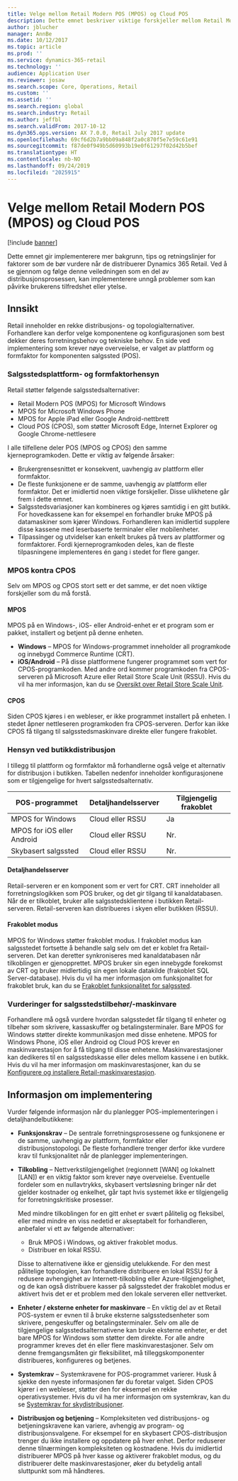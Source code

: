 ```yaml
---
title: Velge mellom Retail Modern POS (MPOS) og Cloud POS
description: Dette emnet beskriver viktige forskjeller mellom Retail Modern POS og Cloud POS. Det beskriver også forskjellige faktorer som forhandlere som implementerer Dynamics 365 Retail, må vurdere slik at de kan gjøre det beste valget for sine behov.
author: jblucher
manager: AnnBe
ms.date: 10/12/2017
ms.topic: article
ms.prod: ''
ms.service: dynamics-365-retail
ms.technology: ''
audience: Application User
ms.reviewer: josaw
ms.search.scope: Core, Operations, Retail
ms.custom: ''
ms.assetid: ''
ms.search.region: global
ms.search.industry: Retail
ms.author: jeffbl
ms.search.validFrom: 2017-10-12
ms.dyn365.ops.version: AX 7.0.0, Retail July 2017 update
ms.openlocfilehash: 69cf6d2b7a9bb09a848f2a0c870f5e7e59c61e91
ms.sourcegitcommit: f87de0f949b5d60993b19e0f61297f02d42b5bef
ms.translationtype: HT
ms.contentlocale: nb-NO
ms.lasthandoff: 09/24/2019
ms.locfileid: "2025915"
---
```

# <a name="choose-between-retail-modern-pos-mpos-and-cloud-pos"></a>Velge mellom Retail Modern POS (MPOS) og Cloud POS

[!include [banner](includes/banner.md)]

Dette emnet gir implementerere mer bakgrunn, tips og retningslinjer for faktorer som de bør vurdere når de distribuerer Dynamics 365 Retail. Ved å se gjennom og følge denne veiledningen som en del av distribusjonsprosessen, kan implementerere unngå problemer som kan påvirke brukerens tilfredshet eller ytelse.

## <a name="insights"></a>Innsikt

Retail inneholder en rekke distribusjons- og topologialternativer. Forhandlere kan derfor velge komponentene og konfigurasjonen som best dekker deres forretningsbehov og tekniske behov. En side ved implementering som krever nøye overveielse, er valget av plattform og formfaktor for komponenten salgssted (POS).

### <a name="pos-platform-and-form-factor-considerations"></a>Salgsstedsplattform- og formfaktorhensyn

Retail støtter følgende salgsstedsalternativer:

- Retail Modern POS (MPOS) for Microsoft Windows
- MPOS for Microsoft Windows Phone
- MPOS for Apple iPad eller Google Android-nettbrett
- Cloud POS (CPOS), som støtter Microsoft Edge, Internet Explorer og Google Chrome-nettlesere

I alle tilfellene deler POS (MPOS og CPOS) den samme kjerneprogramkoden. Dette er viktig av følgende årsaker:

- Brukergrensesnittet er konsekvent, uavhengig av plattform eller formfaktor.
- De fleste funksjonene er de samme, uavhengig av plattform eller formfaktor. Det er imidlertid noen viktige forskjeller. Disse ulikhetene går frem i dette emnet.
- Salgsstedsvariasjoner kan kombineres og kjøres samtidig i en gitt butikk. For hovedkassene kan for eksempel en forhandler bruke MPOS på datamaskiner som kjører Windows. Forhandleren kan imidlertid supplere disse kassene med leserbaserte terminaler eller mobilenheter.
- Tilpassinger og utvidelser kan enkelt brukes på tvers av plattformer og formfaktorer. Fordi kjerneprogramkoden deles, kan de fleste tilpasningene implementeres én gang i stedet for flere ganger.

### <a name="mpos-vs-cpos"></a>MPOS kontra CPOS

Selv om MPOS og CPOS stort sett er det samme, er det noen viktige forskjeller som du må forstå.

#### <a name="mpos"></a>MPOS

MPOS på en Windows-, iOS- eller Android-enhet er et program som er pakket, installert og betjent på denne enheten.

- **Windows** – MPOS for Windows-programmet inneholder all programkode og innebygd Commerce Runtime (CRT). 
- **iOS/Android** – På disse plattformene fungerer programmet som vert for CPOS-programkoden. Med andre ord kommer programkoden fra CPOS-serveren på Microsoft Azure eller Retail Store Scale Unit (RSSU). Hvis du vil ha mer informasjon, kan du se [Oversikt over Retail Store Scale Unit](https://docs.microsoft.com/dynamics365/unified-operations/retail/dev-itpro/retail-store-system-begin).

#### <a name="cpos"></a>CPOS

Siden CPOS kjøres i en webleser, er ikke programmet installert på enheten. I stedet åpner nettleseren programkoden fra CPOS-serveren. Derfor kan ikke CPOS få tilgang til salgsstedsmaskinvare direkte eller fungere frakoblet.

### <a name="store-deployment-considerations"></a>Hensyn ved butikkdistribusjon

I tillegg til plattform og formfaktor må forhandlerne også velge et alternativ for distribusjon i butikken. Tabellen nedenfor inneholder konfigurasjonene som er tilgjengelige for hvert salgsstedsalternativ.

| POS-programmet         | Detaljhandelsserver | Tilgjengelig frakoblet |
|-------------------------|---------------|-------------------|
| MPOS for Windows        | Cloud eller RSSU | Ja               |
| MPOS for iOS eller Android | Cloud eller RSSU | Nr.                |
| Skybasert salgssted               | Cloud eller RSSU | Nr.                |

#### <a name="retail-server"></a>Detaljhandelsserver

Retail-serveren er en komponent som er vert for CRT. CRT inneholder all forretningslogikken som POS bruker, og det gir tilgang til kanaldatabasen. Når de er tilkoblet, bruker alle salgsstedsklientene i butikken Retail-serveren. Retail-serveren kan distribueres i skyen eller butikken (RSSU).

#### <a name="offline-mode"></a>Frakoblet modus

MPOS for Windows støtter frakoblet modus. I frakoblet modus kan salgsstedet fortsette å behandle salg selv om det er koblet fra Retail-serveren. Det kan deretter synkroniseres med kanaldatabasen når tilkoblingen er gjenopprettet. MPOS bruker sin egen innebygde forekomst av CRT og bruker midlertidig sin egen lokale datakilde (frakoblet SQL Server-database). Hvis du vil ha mer informasjon om funksjonalitet for frakoblet bruk, kan du se [Frakoblet funksjonalitet for salgssted](https://docs.microsoft.com/dynamics365/unified-operations/retail/pos-offline-functionality).

### <a name="pos-peripheralhardware-considerations"></a>Vurderinger for salgsstedstilbehør/-maskinvare

Forhandlere må også vurdere hvordan salgsstedet får tilgang til enheter og tilbehør som skrivere, kassaskuffer og betalingsterminaler. Bare MPOS for Windows støtter direkte kommunikasjon med disse enhetene. MPOS for Windows Phone, iOS eller Android og Cloud POS krever en maskinvarestasjon for å få tilgang til disse enhetene. Maskinvarestasjoner kan dedikeres til en salgsstedskasse eller deles mellom kassene i en butikk. Hvis du vil ha mer informasjon om maskinvarestasjoner, kan du se [Konfigurere og installere Retail-maskinvarestasjon](https://docs.microsoft.com/dynamics365/unified-operations/retail/retail-hardware-station-configuration-installation).

## <a name="implementation-considerations"></a>Informasjon om implementering

Vurder følgende informasjon når du planlegger POS-implementeringen i detaljhandelbutikkene:

- **Funksjonskrav** – De sentrale forretningsprosessene og funksjonene er de samme, uavhengig av plattform, formfaktor eller distribusjonstopologi. De fleste forhandlere trenger derfor ikke vurdere krav til funksjonalitet når de planlegger implementeringen.
- **Tilkobling** – Nettverkstilgjengelighet (regionnett \[WAN\] og lokalnett \[LAN\]) er en viktig faktor som krever nøye overveielse. Eventuelle fordeler som en nullavtrykks, skybasert vertsløsning bringer når det gjelder kostnader og enkelhet, går tapt hvis systemet ikke er tilgjengelig for forretningskritiske prosesser.

    Med mindre tilkoblingen for en gitt enhet er svært pålitelig og fleksibel, eller med mindre en viss nedetid er akseptabelt for forhandleren, anbefaler vi ett av følgende alternativer:

    - Bruk MPOS i Windows, og aktiver frakoblet modus.
    - Distribuer en lokal RSSU.

    Disse to alternativene ikke er gjensidig utelukkende. For den mest pålitelige topologien, kan forhandlere distribuere en lokal RSSU for å redusere avhengighet av Internett-tilkobling eller Azure-tilgjengelighet, og de kan også distribuere kasser på salgsstedet der frakoblet modus er aktivert hvis det er et problem med den lokale serveren eller nettverket.

- **Enheter / eksterne enheter for maskinvare** – En viktig del av et Retail POS-system er evnen til å bruke eksterne salgsstedsenheter som skrivere, pengeskuffer og betalingsterminaler. Selv om alle de tilgjengelige salgsstedsalternativene kan bruke eksterne enheter, er det bare MPOS for Windows som støtter dem direkte. For alle andre programmer kreves det én eller flere maskinvarestasjoner. Selv om denne fremgangsmåten gir fleksibilitet, må tilleggskomponenter distribueres, konfigureres og betjenes.
- **Systemkrav** – Systemkravene for POS-programmet varierer. Husk å sjekke den nyeste informasjonen før du foretar valget. Siden CPOS kjører i en webleser, støtter den for eksempel en rekke operativsystemer. Hvis du vil ha mer informasjon om systemkrav, kan du se [Systemkrav for skydistribusjoner](https://docs.microsoft.com/dynamics365/unified-operations/fin-and-ops/get-started/system-requirements).
- **Distribusjon og betjening** – Kompleksiteten ved distribusjons- og betjeningskravene kan variere, avhengig av program- og distribusjonsvalgene. For eksempel for en skybasert CPOS-distribusjon trenger du ikke installere og oppdatere på hver enhet. Derfor reduserer denne tilnærmingen kompleksiteten og kostnadene. Hvis du imidlertid distribuerer MPOS på hver kasse og aktiverer frakoblet modus, og du distribuerer delte maskinvarestasjoner, øker du betydelig antall sluttpunkt som må håndteres.
